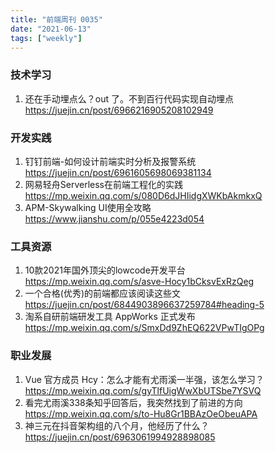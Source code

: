 ```yaml
---
title: "前端周刊 0035"
date: "2021-06-13"
tags: ["weekly"]
---
```


### 技术学习
1. 还在手动埋点么？out 了。不到百行代码实现自动埋点 https://juejin.cn/post/6966216905208102949

### 开发实践
1. 钉钉前端-如何设计前端实时分析及报警系统 https://juejin.cn/post/6961605698069381134
2. 网易轻舟Serverless在前端工程化的实践 https://mp.weixin.qq.com/s/080D6dJHIidgXWKbAkmkxQ
3. APM-Skywalking UI使用全攻略 https://www.jianshu.com/p/055e4223d054

### 工具资源
1. 10款2021年国外顶尖的lowcode开发平台 https://mp.weixin.qq.com/s/asve-Hocy1bCksvExRzQeg
2. 一个合格(优秀)的前端都应该阅读这些文 https://juejin.cn/post/6844903896637259784#heading-5
3. 淘系自研前端研发工具 AppWorks 正式发布 https://mp.weixin.qq.com/s/SmxDd9ZhEQ622VPwTIgOPg

### 职业发展
1. Vue 官方成员 Hcy：怎么才能有尤雨溪一半强，该怎么学习？ https://mp.weixin.qq.com/s/gyTlfUigWwXbUTSbe7YSVQ
2. 看完尤雨溪338条知乎回答后，我突然找到了前进的方向 https://mp.weixin.qq.com/s/to-Hu8Gr1BBAzOeObeuAPA
3. 神三元在抖音架构组的八个月，他经历了什么？ https://juejin.cn/post/6963061994928898085
